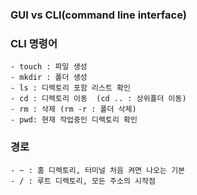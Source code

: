 ### GUI vs CLI(command line interface)
### CLI 명령어
    - touch : 파일 생성
    - mkdir : 폴더 생성
    - ls : 디렉토리 포함 리스트 확인
    - cd : 디렉토리 이동  (cd .. : 상위폴더 이동)
    - rm : 삭제 (rm -r : 폴더 삭제)
    - pwd: 현재 작업중인 디렉토리 확인
### 경로
    - ~ : 홈 디렉토리, 터미널 처음 켜면 나오는 기본
    - / : 루트 디렉토리, 모든 주소의 시작점